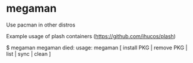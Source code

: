 # megaman
Use pacman in other distros

Example usage of plash containers (https://github.com/ihucos/plash)

$ megaman
megaman died: usage: megaman [ install PKG | remove PKG | list | sync | clean ]
